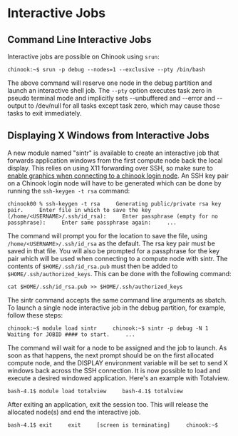# Interactive Jobs

## Command Line Interactive Jobs  <a id="cmdline-inter"></a>

Interactive jobs are possible on Chinook using `srun`:

`chinook:~$ srun -p debug --nodes=1 --exclusive --pty /bin/bash`

The above command will reserve one node in the debug partition and launch an interactive shell job. The `--pty` option executes task zero in pseudo terminal mode and implicitly sets --unbuffered and --error and --output to /dev/null for all tasks except task zero, which may cause those tasks to exit immediately.

## Displaying X Windows from Interactive Jobs  <a id="window-inter"></a>

A new module named "sintr" is available to create an interactive job that forwards application windows from the first compute node back the local display. This relies on using X11 forwarding over SSH, so make sure to [enable graphics when connecting to a chinook login node](../logging-in/logging-in.md). An SSH key pair on a Chinook login node will have to be generated which can be done by running the `ssh-keygen -t rsa` command:

`chinook00 % ssh-keygen -t rsa    
Generating public/private rsa key pair.    
Enter file in which to save the key (/home/<USERNAME>/.ssh/id_rsa):    
Enter passphrase (empty for no passphrase):    
Enter same passphrase again:    
...`

The command will prompt you for the location to save the file, using `/home/<USERNAME>/.ssh/id_rsa` as the default. The rsa key pair must be saved in that file. You will also be prompted for a passphrase for the key pair which will be used when connecting to a compute node with sintr. The contents of `$HOME/.ssh/id_rsa.pub` must then be added to `$HOME/.ssh/authorized_keys`. This can be done with the following command:

`cat $HOME/.ssh/id_rsa.pub >> $HOME/.ssh/authorized_keys`

The sintr command accepts the same command line arguments as sbatch. To launch a single node interactive job in the debug partition, for example, follow these steps:

`chinook:~$ module load sintr    
chinook:~$ sintr -p debug -N 1    
Waiting for JOBID #### to start.    
...`

The command will wait for a node to be assigned and the job to launch. As soon as that happens, the next prompt should be on the first allocated compute node, and the DISPLAY environment variable will be set to send X windows back across the SSH connection. It is now possible to load and execute a desired windowed application. Here's an example with Totalview.

`bash-4.1$ module load totalview    
bash-4.1$ totalview`

After exiting an application, exit the session too. This will release the allocated node\(s\) and end the interactive job.

`bash-4.1$ exit    
exit    
[screen is terminating]    
chinook:~$`

